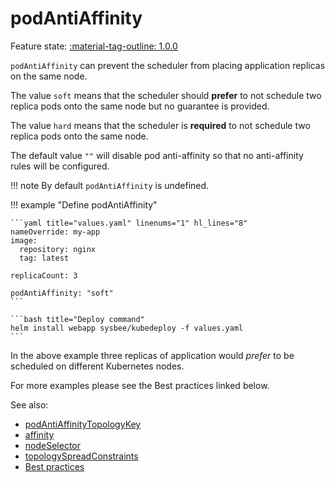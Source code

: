 # podAntiAffinity

Feature state: [:material-tag-outline: 1.0.0](../changelog.md#100 "Minimum version")

`podAntiAffinity` can prevent the scheduler from placing application replicas on the same node.

The value `soft` means that the scheduler should **prefer** to not schedule two replica pods onto the same node but no guarantee is provided.

The value `hard` means that the scheduler is **required** to not schedule two replica pods onto the same node.

The default value `""` will disable pod anti-affinity so that no anti-affinity rules will be configured.


!!! note
    By default `podAntiAffinity` is undefined.


!!! example "Define podAntiAffinity"

    ```yaml title="values.yaml" linenums="1" hl_lines="8"
    nameOverride: my-app
    image:
      repository: nginx
      tag: latest

    replicaCount: 3

    podAntiAffinity: "soft"
    ```

    ```bash title="Deploy command"
    helm install webapp sysbee/kubedeploy -f values.yaml
    ```

In the above example three replicas of application would *prefer* to be scheduled on different Kubernetes nodes.

For more examples please see the Best practices linked below.

See also:

- [podAntiAffinityTopologyKey](podantiaffinitytopologykey.md)
- [affinity](affinity.md)
- [nodeSelector](nodeselector.md)
- [topologySpreadConstraints](topologyspreadconstraints.md)
- [Best practices](../best-practices.md#assigning-pod-to-nodes)
